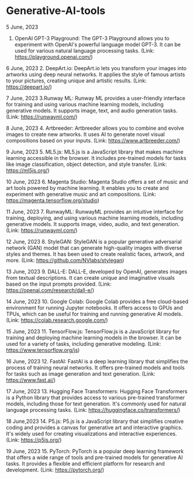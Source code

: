 # Generative-AI-tools
5 June, 2023
1. OpenAI GPT-3 Playground: The GPT-3 Playground allows you to experiment with OpenAI's powerful language model GPT-3. It can be used for various natural language processing tasks. (Link: https://playground.openai.com/)

6 June, 2023
2. DeepArt.io: DeepArt.io lets you transform your images into artworks using deep neural networks. It applies the style of famous artists to your pictures, creating unique and artistic results. (Link: https://deepart.io/)

7 June, 2023
3.Runway ML: Runway ML provides a user-friendly interface for training and using various machine learning models, including generative models. It supports image, text, and audio generation tasks. (Link: https://runwayml.com/)

8 June, 2023
4. Artbreeder: Artbreeder allows you to combine and evolve images to create new artworks. It uses AI to generate novel visual compositions based on your inputs. (Link: https://www.artbreeder.com/)

9 June, 2023
5. ML5.js: ML5.js is a JavaScript library that makes machine learning accessible in the browser. It includes pre-trained models for tasks like image classification, object detection, and style transfer. (Link: https://ml5js.org/)

10 June, 2023
6. Magenta Studio: Magenta Studio offers a set of music and art tools powered by machine learning. It enables you to create and experiment with generative music and art compositions. (Link: https://magenta.tensorflow.org/studio)

11 June, 2023
7. RunwayML: RunwayML provides an intuitive interface for training, deploying, and using various machine learning models, including generative models. It supports image, video, audio, and text generation. (Link: https://runwayml.com/)

12 June, 2023
8. StyleGAN: StyleGAN is a popular generative adversarial network (GAN) model that can generate high-quality images with diverse styles and themes. It has been used to create realistic faces, artwork, and more. (Link: https://github.com/NVlabs/stylegan)

13 June, 2023
9. DALL-E: DALL-E, developed by OpenAI, generates images from textual descriptions. It can create unique and imaginative visuals based on the input prompts provided. (Link: https://openai.com/research/dall-e/)

14 June, 2023
10. Google Colab: Google Colab provides a free cloud-based environment for running Jupyter notebooks. It offers access to GPUs and TPUs, which can be useful for training and running generative AI models. (Link: https://colab.research.google.com/)

15 June, 2023
11. TensorFlow.js: TensorFlow.js is a JavaScript library for training and deploying machine learning models in the browser. It can be used for a variety of tasks, including generative modeling. (Link: https://www.tensorflow.org/js)

16 June, 2023
12. FastAI: FastAI is a deep learning library that simplifies the process of training neural networks. It offers pre-trained models and tools for tasks such as image generation and text generation. (Link: https://www.fast.ai/)

17 June, 2023
13. Hugging Face Transformers: Hugging Face Transformers is a Python library that provides access to various pre-trained transformer models, including those for text generation. It's commonly used for natural language processing tasks. (Link: https://huggingface.co/transformers/)

18 June,2023
14. P5.js: P5.js is a JavaScript library that simplifies creative coding and provides a canvas for generative art and interactive graphics. It's widely used for creating visualizations and interactive experiences. (Link: https://p5js.org/)

19 June, 2023
15. PyTorch: PyTorch is a popular deep learning framework that offers a wide range of tools and pre-trained models for generative AI tasks. It provides a flexible and efficient platform for research and development. (Link: https://pytorch.org/)







